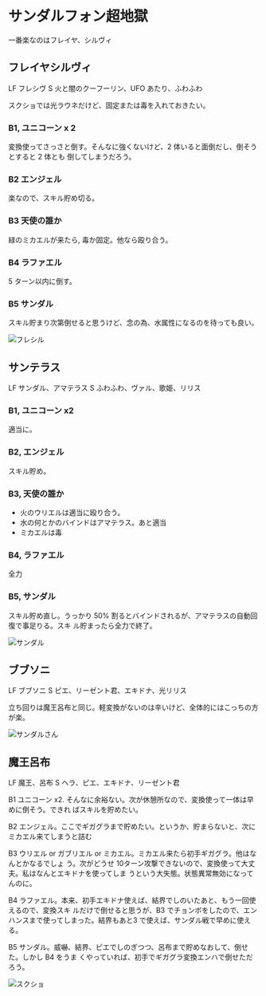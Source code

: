 # サンダルフォン超地獄 

一番楽なのはフレイヤ、シルヴィ

## フレイヤシルヴィ

LF フレシヴ
S  火と闇のクーフーリン、UFO あたり、ふわふわ

スクショでは光ラウネだけど、固定または毒を入れておきたい。

### B1, ユニコーン x 2

変換使ってさっさと倒す。そんなに強くないけど、2 体いると面倒だし、倒そうとすると 2 体とも
倒してしまうだろう。

### B2 エンジェル

楽なので、スキル貯め切る。

### B3 天使の誰か

緑のミカエルが来たら, 毒か固定。他なら殴り合う。

### B4 ラファエル

5 ターン以内に倒す。

### B5 サンダル

スキル貯まり次第倒せると思うけど、念の為、水属性になるのを待っても良い。

![フレシル](http://i.imgur.com/JXowmwLl.jpg)

## サンテラス

LF サンダル、アマテラス
S  ふわふわ、ヴァル、歌姫、リリス

### B1, ユニコーン x2

適当に。

### B2, エンジェル

スキル貯め。

### B3, 天使の誰か

* 火のウリエルは適当に殴り合う。
* 水の何とかのバインドはアマテラス。あと適当
* ミカエルは毒

### B4, ラファエル

全力

### B5, サンダル

スキル貯め直し。うっかり 50% 割るとバインドされるが、アマテラスの自動回復で事足りる。スキ
ル貯まったら全力で終了。

![サンダル](http://i.imgur.com/jCv38sIl.jpg)

## ブブソニ

LF ブブソニ
S ピエ、リーゼント君、エキドナ、光リリス

立ち回りは魔王呂布と同じ。軽変換がないのは辛いけど、全体的にはこっちの方が楽。

![サンダルさん](http://i.imgur.com/DF8DSgsl.jpg)

## 魔王呂布

LF 魔王、呂布
S  ヘラ、ピエ、エキドナ、リーゼント君

B1 ユニコーン x2. そんなに余裕ない。次が休憩所なので、変換使って一体は早めに倒そう。できれ
ばスキルを貯めたい。

B2 エンジェル。ここでギガグラまで貯めたい。というか、貯まらないと、次にミカエル来てしまうと詰む

B3 ウリエル or ガブリエル or ミカエル。ミカエル来たら初手ギガグラ。他はなんとかなるでしょ
う。次がどうせ 10ターン攻撃できないので、変換使って大丈夫。私はなんとエキドナを使ってしま
うという大失態。状態異常無効になってんのに。

B4 ラファエル。本来、初手エキドナ使えば、結界でしのいたあと、もう一回使えるので、変換スキ
ルだけで倒せると思うが、B3 でチョンボをしたので、エンハンスまで使ってしまった。結界もあと3
で使えば、サンダル戦で早めに使える。

B5 サンダル。威嚇、結界、ピエでしのぎつつ、呂布まで貯めなおして、倒せた。しかし B4 をうま
くやっていれば、初手でギガグラ変換エンハで倒せただろう。

![スクショ](http://i.imgur.com/mIQSTMBl.jpg )

<!-- vim: set tw=90 filetype=markdown : -->

